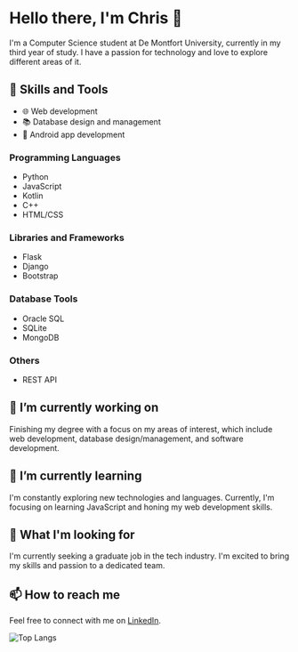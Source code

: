 # Hello there, I'm Chris 👋

I'm a Computer Science student at De Montfort University, currently in my third year of study. I have a passion for technology and love to explore different areas of it.

## 🚀 Skills and Tools

- 🌐 Web development
- 📚 Database design and management
- 📱 Android app development

### Programming Languages

- Python
- JavaScript
- Kotlin
- C++
- HTML/CSS

### Libraries and Frameworks

- Flask
- Django
- Bootstrap

### Database Tools

- Oracle SQL
- SQLite
- MongoDB

### Others

- REST API

## 🔭 I’m currently working on

Finishing my degree with a focus on my areas of interest, which include web development, database design/management, and software development.

## 🌱 I’m currently learning

I'm constantly exploring new technologies and languages. Currently, I'm focusing on learning JavaScript and honing my web development skills.

## 💼 What I'm looking for

I'm currently seeking a graduate job in the tech industry. I'm excited to bring my skills and passion to a dedicated team.

## 📫 How to reach me

Feel free to connect with me on [LinkedIn](https://www.linkedin.com/in/chris-tomlin-706b49222/).

![Top Langs](https://github-readme-stats.vercel.app/api/top-langs/?username=tomlinc98&size_weight=0.5&count_weight=0.5)

<!---
tomlinc98/tomlinc98 is a ✨ special ✨ repository because its `README.md` (this file) appears on your GitHub profile.
You can click the Preview link to take a look at your changes.
--->
